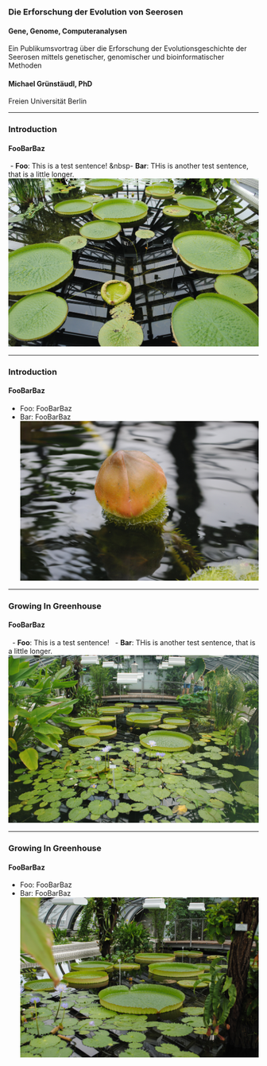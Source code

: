 ### Die Erforschung der Evolution von Seerosen
#### Gene, Genome, Computeranalysen

Ein Publikumsvortrag über die Erforschung der Evolutionsgeschichte der Seerosen mittels genetischer, genomischer und bioinformatischer Methoden

#### Michael Grünstäudl, PhD
Freien Universität Berlin

---

### Introduction
#### FooBarBaz
&nbsp;- **Foo**: This is a test sentence!
&nbsp- **Bar**: THis is another test sentence, that is a little longer.
![Image](/img/A__Introduction_1_LeafsOfDifferentAges.jpg)

---

### Introduction
#### FooBarBaz
- Foo: FooBarBaz
- Bar: FooBarBaz
![Image](/img/A__Introduction_2_bud.jpg)

---

### Growing In Greenhouse
#### FooBarBaz
&nbsp; - **Foo**: This is a test sentence!
&nbsp; - **Bar**: THis is another test sentence, that is a little longer.
![Image](/img/B__GrowingInGreenhouse_Victoria_1b.jpg)

---

### Growing In Greenhouse
#### FooBarBaz
   - Foo: FooBarBaz
   - Bar: FooBarBaz
![Image](/img/B__GrowingInGreenhouse_Victoria_1.jpg)

